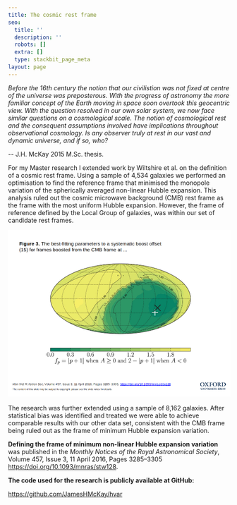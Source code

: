 ```yaml
---
title: The cosmic rest frame
seo:
  title: ''
  description: ''
  robots: []
  extra: []
  type: stackbit_page_meta
layout: page
---
```

*Before the 16th century the notion that our civilistion was not fixed at centre of the universe was preposterous. With the progress of astronomy the more familiar concept of the Earth moving in space soon overtook this geocentric view. With the question resolved in our own solar system, we now face similar questions on a cosmological scale. The notion of cosmological rest and the consequent assumptions involved have implications throughout observational cosmology. Is any observer truly at rest in our vast and dynamic universe, and if so, who?*

\-- J.H. McKay 2015 M.Sc. thesis.

For my Master research I extended work by Wiltshire et al. on the definition of a cosmic rest frame. Using a sample of 4,534 galaxies we performed an optimisation to find the reference frame that minimised the monopole variation of the spherically averaged non-linear Hubble expansion. This analysis ruled out the cosmic microwave background (CMB) rest frame as the frame with the most uniform Hubble expansion. However, the frame of reference defined by the Local Group of galaxies, was within our set of candidate rest frames.

![](/images/Figure3.png)

The research was further extended using a sample of 8,162 galaxies. After statistical bias was identified and treated we were able to achieve comparable results with our other data set, consistent with the CMB frame being ruled out as the frame of minimum Hubble expansion variation.

**Defining the frame of minimum non-linear Hubble expansion variation** was published in the *Monthly Notices of the Royal Astronomical Society*, Volume 457, Issue 3, 11 April 2016, Pages 3285–3305 <https://doi.org/10.1093/mnras/stw128>.

**The code used for the research is publicly available at GitHub:**

<https://github.com/JamesHMcKay/hvar>
